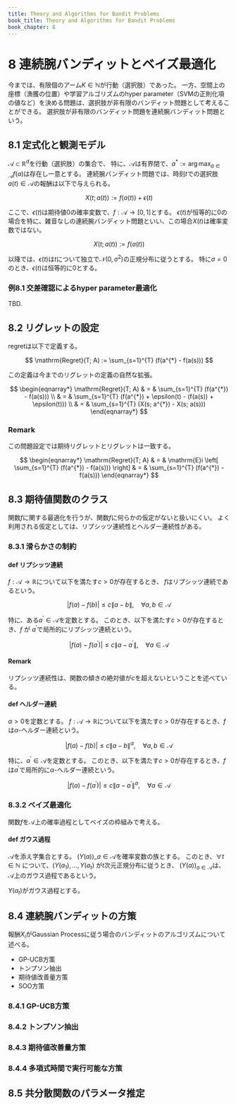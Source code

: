 ```yaml
---
title: Theory and Algorithms for Bandit Problems
book_title: Theory and Algorithms for Bandit Problems
book_chapter: 8
---
```


# 8 連続腕バンディットとベイズ最適化
今までは、有限個のアーム$K \in \mathbb{N}$が行動（選択肢）であった。
一方、空間上の座標（漁獲の位置）や学習アルゴリズムのhyper parameter（SVMの正則化項の値など）を決める問題は、選択肢が非有限のバンディット問題として考えることができる。
選択肢が非有限のバンディット問題を連続腕バンディット問題という。

## 8.1 定式化と観測モデル
$\mathcal{A} \subset \mathbb{R}^{d}$を行動（選択肢）の集合で、 特に、$\mathcal{A}$は有界閉で、$a^{*} := \arg\max_{a \in \mathcal{A}}f(a)$は存在し一意とする。
連続腕バンディット問題では、時刻$t$での選択肢$a(t) \in \mathcal{A}$の報酬は以下で与えられる。

$$
    X(t; a(t)) := f(a(t)) + \epsilon(t)
$$

ここで、$\epsilon(t)$は期待値0の確率変数で、$f: \mathcal{A} \rightarrow [0, 1]$とする。
$\epsilon(t)$が恒等的に0の場合を特に、雑音なしの連続腕バンディット問題といい、この場合$X(t)$は確率変数ではない。

$$
    X(t; a(t)) := f(a(t))
$$

以降では、$\epsilon(t)$は$t$について独立で$\mathcal{N}(0, \sigma^{2})$の正規分布に従うとする。
特に$\sigma = 0$のとき、$\epsilon(t)$は恒等的に0とする。

### 例8.1 交差確認によるhyper parameter最適化
TBD.

## 8.2 リグレットの設定
regretは以下で定義する。

$$
    \mathrm{Regret}(T; A) 
        := \sum_{s=1}^{T} (f(a^{*} - f(a(s)))
$$

この定義は今までのリグレットの定義の自然な拡張。

$$
\begin{eqnarray*}
    \mathrm{Regret}(T; A) 
        & = & \sum_{s=1}^{T} (f(a^{*}) - f(a(s)))
        \\
        & = & \sum_{s=1}^{T} (f(a^{*}) + \epsilon(t) - (f(a(s)) + \epsilon(t)))
        \\
        & = & \sum_{s=1}^{T} (X(s; a^{*}) - X(s; a(s)))
\end{eqnarray*}
$$


### Remark
この問題設定では期待リグレットとリグレットは一致する。

$$
\begin{eqnarray*}
    \mathrm{Regret}(T; A) 
        & = & 
            \mathrm{E}i
            \left[
                \sum_{s=1}^{T} (f(a^{*}) - f(a(s)))
            \right]
        & = & 
            \sum_{s=1}^{T} (f(a^{*}) - f(a(s)))
\end{eqnarray*}
$$


## 8.3 期待値関数のクラス
関数$f$に関する最適化を行うが、関数$f$に何らかの仮定がないと扱いにくい。
よく利用される仮定としては、リプシッツ連続性とヘルダー連続性がある。

### 8.3.1 滑らかさの制約

#### def リプシッツ連続
$f: \mathcal{A} \rightarrow \mathbb{R}$について以下を満たす$c > 0$が存在するとき、 $f$はリプシッツ連続であるという。

$$
    | f(a) - f(b) | \le c \|a - b\|,
    \quad
    \forall a, b \in \mathcal{A}
$$

特に、ある$a^{\prime} \in \mathcal{A}$を定数とする。
このとき、以下を満たす$c > 0$が存在するとき、$f$ が $a^{\prime}$で局所的にリプシッツ連続という。

$$
    | f(a) - f(a^{\prime}) | \le c \|a - a^{\prime}\|,
    \quad
    \forall a \in \mathcal{A}
$$

#### Remark
リプシッツ連続性は、関数の傾きの絶対値が$c$を超えないということを述べている。


#### def ヘルダー連続
$\alpha > 0$を定数とする。
$f: \mathcal{A} \rightarrow \mathbb{R}$について以下を満たす$c > 0$が存在するとき、$f$は$\alpha$-ヘルダー連続という。

$$
    | f(a) - f(b) | \le c \|a - b\|^{\alpha},
    \quad
    \forall a, b \in \mathcal{A}
$$

特に、$a^{\prime} \in \mathcal{A}$を定数とする。
このとき、以下を満たす$c > 0$が存在するとき、$f$は$a^{\prime}$で局所的に$\alpha$-ヘルダー連続という。

$$
    | f(a) - f(a^{\prime}) | \le c \|a - a^{\prime}\|^{\alpha},
    \quad
    \forall a \in \mathcal{A}
$$

### 8.3.2 ベイズ最適化
関数$f$を$\mathcal{A}$上の確率過程としてベイズの枠組みで考える。

#### def ガウス過程
$\mathcal{A}$を添え字集合とする。
$(Y(a))\_{a \in \mathcal{A}}$を確率変数の族とする。
このとき、$\forall t \in \mathbb{N}$ について、$(Y(a_{1}), \ldots, Y(a_{t})$ が$t$次元正規分布に従うとき、 $(Y(a))_{a \in \mathcal{A}}$は、$\mathcal{A}$上のガウス過程であるという。

$Y(a_{t})$がガウス過程とする。



## 8.4 連続腕バンディットの方策
報酬$X_{i}$がGaussian Processに従う場合のバンディットのアルゴリズムについて述べる。

* GP-UCB方策
* トンプソン抽出
* 期待値改善量方策
* SOO方策

### 8.4.1 GP-UCB方策


### 8.4.2 トンプソン抽出

### 8.4.3 期待値改善量方策

### 8.4.4 多項式時間で実行可能な方策

## 8.5 共分散関数のパラメータ推定




